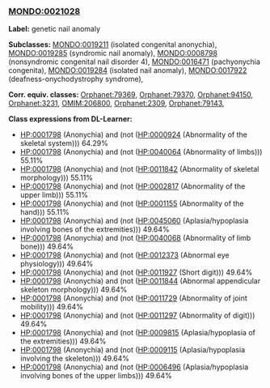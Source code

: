 
### [MONDO:0021028](http://purl.obolibrary.org/obo/MONDO_0021028)
**Label:** genetic nail anomaly

**Subclasses:** [MONDO:0019211](http://purl.obolibrary.org/obo/MONDO_0019211) (isolated congenital anonychia), [MONDO:0019285](http://purl.obolibrary.org/obo/MONDO_0019285) (syndromic nail anomaly), [MONDO:0008798](http://purl.obolibrary.org/obo/MONDO_0008798) (nonsyndromic congenital nail disorder 4), [MONDO:0016471](http://purl.obolibrary.org/obo/MONDO_0016471) (pachyonychia congenita), [MONDO:0019284](http://purl.obolibrary.org/obo/MONDO_0019284) (isolated nail anomaly), [MONDO:0017922](http://purl.obolibrary.org/obo/MONDO_0017922) (deafness-onychodystrophy syndrome), 

**Corr. equiv. classes:** [Orphanet:79369](http://www.orpha.net/ORDO/Orphanet_79369), [Orphanet:79370](http://www.orpha.net/ORDO/Orphanet_79370), [Orphanet:94150](http://www.orpha.net/ORDO/Orphanet_94150), [Orphanet:3231](http://www.orpha.net/ORDO/Orphanet_3231), [OMIM:206800](http://purl.obolibrary.org/obo/OMIM_206800), [Orphanet:2309](http://www.orpha.net/ORDO/Orphanet_2309), [Orphanet:79143](http://www.orpha.net/ORDO/Orphanet_79143), 

**Class expressions from DL-Learner:**

- [HP:0001798](http://purl.obolibrary.org/obo/HP_0001798) (Anonychia) and (not ([HP:0000924](http://purl.obolibrary.org/obo/HP_0000924) (Abnormality of the skeletal system))) 64.29%
- [HP:0001798](http://purl.obolibrary.org/obo/HP_0001798) (Anonychia) and (not ([HP:0040064](http://purl.obolibrary.org/obo/HP_0040064) (Abnormality of limbs))) 55.11%
- [HP:0001798](http://purl.obolibrary.org/obo/HP_0001798) (Anonychia) and (not ([HP:0011842](http://purl.obolibrary.org/obo/HP_0011842) (Abnormality of skeletal morphology))) 55.11%
- [HP:0001798](http://purl.obolibrary.org/obo/HP_0001798) (Anonychia) and (not ([HP:0002817](http://purl.obolibrary.org/obo/HP_0002817) (Abnormality of the upper limb))) 55.11%
- [HP:0001798](http://purl.obolibrary.org/obo/HP_0001798) (Anonychia) and (not ([HP:0001155](http://purl.obolibrary.org/obo/HP_0001155) (Abnormality of the hand))) 55.11%
- [HP:0001798](http://purl.obolibrary.org/obo/HP_0001798) (Anonychia) and (not ([HP:0045060](http://purl.obolibrary.org/obo/HP_0045060) (Aplasia/hypoplasia involving bones of the extremities))) 49.64%
- [HP:0001798](http://purl.obolibrary.org/obo/HP_0001798) (Anonychia) and (not ([HP:0040068](http://purl.obolibrary.org/obo/HP_0040068) (Abnormality of limb bone))) 49.64%
- [HP:0001798](http://purl.obolibrary.org/obo/HP_0001798) (Anonychia) and (not ([HP:0012373](http://purl.obolibrary.org/obo/HP_0012373) (Abnormal eye physiology))) 49.64%
- [HP:0001798](http://purl.obolibrary.org/obo/HP_0001798) (Anonychia) and (not ([HP:0011927](http://purl.obolibrary.org/obo/HP_0011927) (Short digit))) 49.64%
- [HP:0001798](http://purl.obolibrary.org/obo/HP_0001798) (Anonychia) and (not ([HP:0011844](http://purl.obolibrary.org/obo/HP_0011844) (Abnormal appendicular skeleton morphology))) 49.64%
- [HP:0001798](http://purl.obolibrary.org/obo/HP_0001798) (Anonychia) and (not ([HP:0011729](http://purl.obolibrary.org/obo/HP_0011729) (Abnormality of joint mobility))) 49.64%
- [HP:0001798](http://purl.obolibrary.org/obo/HP_0001798) (Anonychia) and (not ([HP:0011297](http://purl.obolibrary.org/obo/HP_0011297) (Abnormality of digit))) 49.64%
- [HP:0001798](http://purl.obolibrary.org/obo/HP_0001798) (Anonychia) and (not ([HP:0009815](http://purl.obolibrary.org/obo/HP_0009815) (Aplasia/hypoplasia of the extremities))) 49.64%
- [HP:0001798](http://purl.obolibrary.org/obo/HP_0001798) (Anonychia) and (not ([HP:0009115](http://purl.obolibrary.org/obo/HP_0009115) (Aplasia/hypoplasia involving the skeleton))) 49.64%
- [HP:0001798](http://purl.obolibrary.org/obo/HP_0001798) (Anonychia) and (not ([HP:0006496](http://purl.obolibrary.org/obo/HP_0006496) (Aplasia/hypoplasia involving bones of the upper limbs))) 49.64%


